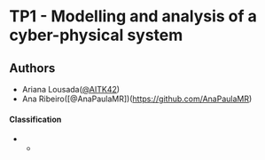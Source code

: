 # TP1 - Modelling and analysis of a cyber-physical system

## Authors
 * Ariana Lousada([@AITK42](https://github.com/AITK42))
 * Ana Ribeiro([@AnaPaulaMR])(https://github.com/AnaPaulaMR)

#### Classification
 * - 
